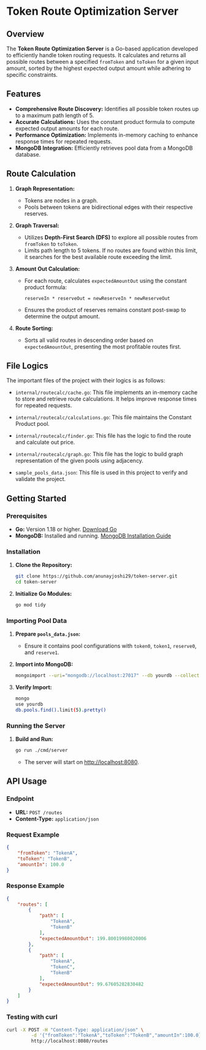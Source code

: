 # Token Route Optimization Server
## Overview

The **Token Route Optimization Server** is a Go-based application developed to efficiently handle token routing requests. It calculates and returns all possible routes between a specified `fromToken` and `toToken` for a given input amount, sorted by the highest expected output amount while adhering to specific constraints.

## Features

- **Comprehensive Route Discovery:** Identifies all possible token routes up to a maximum path length of 5.
- **Accurate Calculations:** Uses the constant product formula to compute expected output amounts for each route.
- **Performance Optimization:** Implements in-memory caching to enhance response times for repeated requests.
- **MongoDB Integration:** Efficiently retrieves pool data from a MongoDB database.

## Route Calculation

1. **Graph Representation:**
    - Tokens are nodes in a graph.
    - Pools between tokens are bidirectional edges with their respective reserves.

2. **Graph Traversal:**
    - Utilizes **Depth-First Search (DFS)** to explore all possible routes from `fromToken` to `toToken`.
    - Limits path length to 5 tokens. If no routes are found within this limit, it searches for the best available route exceeding the limit.

3. **Amount Out Calculation:**
    - For each route, calculates `expectedAmountOut` using the constant product formula:
      ```
      reserveIn * reserveOut = newReserveIn * newReserveOut
      ```
    - Ensures the product of reserves remains constant post-swap to determine the output amount.

4. **Route Sorting:**
    - Sorts all valid routes in descending order based on `expectedAmountOut`, presenting the most profitable routes first.

## File Logics

The important files of the project with their logics is as follows:

- `internal/routecalc/cache.go`: This file implements an in-memory cache to store and retrieve route calculations. It helps improve response times for repeated requests.

- `internal/routecalc/calculations.go`: This file maintains the Constant Product pool.

- `internal/routecalc/finder.go`: This file has the logic to find the route and calculate out price.

- `internal/routecalc/graph.go`: This file has the logic to build graph representation of the given pools using adjacency.

- `sample_pools_data.json`: This file is used in this project to verify and validate the project.

## Getting Started

### Prerequisites

- **Go:** Version 1.18 or higher. [Download Go](https://golang.org/dl/)
- **MongoDB:** Installed and running. [MongoDB Installation Guide](https://www.mongodb.com/docs/manual/installation/)

### Installation

1. **Clone the Repository:**
     ```bash
     git clone https://github.com/anunayjoshi29/token-server.git
     cd token-server
     ```

2. **Initialize Go Modules:**
     ```bash
     go mod tidy
     ```

### Importing Pool Data

1. **Prepare `pools_data.json`:**
    - Ensure it contains pool configurations with `token0`, `token1`, `reserve0`, and `reserve1`.

2. **Import into MongoDB:**
     ```bash
     mongoimport --uri="mongodb://localhost:27017" --db yourdb --collection pools --file /path/to/pools_data.json --jsonArray
     ```

3. **Verify Import:**
     ```bash
     mongo
     use yourdb
     db.pools.find().limit(5).pretty()
     ```

### Running the Server

1. **Build and Run:**
     ```bash
     go run ./cmd/server
     ```
     - The server will start on [http://localhost:8080](http://localhost:8080).

## API Usage

### Endpoint

- **URL:** `POST /routes`
- **Content-Type:** `application/json`

### Request Example

```json
{
    "fromToken": "TokenA",
    "toToken": "TokenB",
    "amountIn": 100.0
}
```

### Response Example

```json
{
    "routes": [
        {
            "path": [
                "TokenA",
                "TokenB"
            ],
            "expectedAmountOut": 199.80019980020006
        },
        {
            "path": [
                "TokenA",
                "TokenC",
                "TokenB"
            ],
            "expectedAmountOut": 99.67605282830482
        }
    ]
}
```

### Testing with curl

```bash
curl -X POST -H "Content-Type: application/json" \
         -d '{"fromToken":"TokenA","toToken":"TokenB","amountIn":100.0}' \
         http://localhost:8080/routes
```

